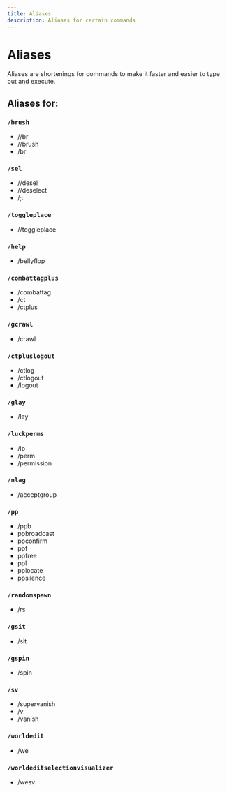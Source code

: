 ```yaml
---
title: Aliases
description: Aliases for certain commands
---
```


# Aliases
Aliases are shortenings for commands to make it faster and easier to type out and execute.

## Aliases for:

### `/brush`
- //br
- //brush
- /br

### `/sel`
- //desel
- //deselect
- /;:

### `/toggleplace`
- //toggleplace
  
### `/help`
- /bellyflop
  
### `/combattagplus`
- /combattag
- /ct
- /ctplus

### `/gcrawl`
- /crawl

### `/ctpluslogout`
- /ctlog
- /ctlogout
- /logout

### `/glay`
- /lay

### `/luckperms`
- /lp
- /perm
- /permission

### `/nlag`
- /acceptgroup

### `/pp`
- /ppb
- ppbroadcast
- ppconfirm
- ppf
- ppfree
- ppl
- pplocate
- ppsilence

### `/randomspawn`
- /rs

### `/gsit`
- /sit

### `/gspin`
- /spin

### `/sv`
- /supervanish
- /v
- /vanish

### `/worldedit`
- /we

### `/worldeditselectionvisualizer`
- /wesv